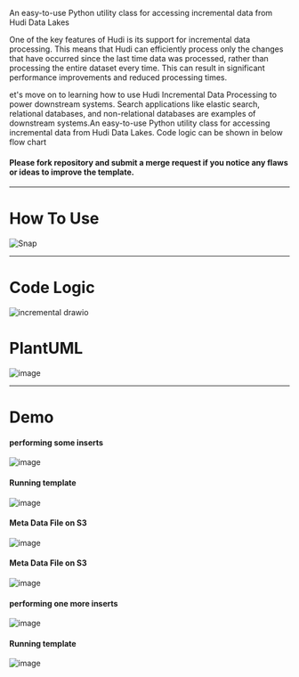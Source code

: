 
An easy-to-use Python utility class for accessing incremental data from Hudi Data Lakes

One of the key features of Hudi is its support for incremental data processing. This means that Hudi can efficiently process only the changes that have occurred since the last time data was processed, rather than processing the entire dataset every time. This can result in significant performance improvements and reduced processing times.

et's move on to learning how to use Hudi Incremental Data Processing to power downstream systems. Search applications like elastic search, relational databases, and non-relational databases are examples of downstream systems.An easy-to-use Python utility class for accessing incremental data from Hudi Data Lakes. Code logic can be shown in below flow chart

#### Please fork repository and submit a merge request if you notice any flaws or ideas to improve the template.

------------------------------------------------
# How To Use
![Snap](https://github.com/soumilshah1995/An-easy-to-use-Python-utility-class-for-accessing-incremental-data-from-Hudi-Data-Lakes/assets/39345855/285176f3-ff87-4d1c-afd6-ecb2fdf75f34)

------------------------------------------------

# Code Logic 
![incremental drawio](https://github.com/soumilshah1995/An-easy-to-use-Python-utility-class-for-accessing-incremental-data-from-Hudi-Data-Lakes/assets/39345855/36285e18-3644-49c1-b6e4-08cff21772a5)

# PlantUML
![image](https://github.com/soumilshah1995/An-easy-to-use-Python-utility-class-for-accessing-incremental-data-from-Hudi-Data-Lakes/assets/39345855/9cb8dfd4-5115-41fe-8bd4-3cc742ae53f1)


------------------------------------------------

# Demo

####  performing some inserts
![image](https://user-images.githubusercontent.com/39345855/221436178-61e7b768-6563-4ef4-9a53-2e804cb2097e.png)

#### Running template
![image](https://user-images.githubusercontent.com/39345855/221436220-7153fae1-58cf-4723-9c03-111d2ff0d214.png)

#### Meta Data File on S3
![image](https://user-images.githubusercontent.com/39345855/221436234-d50c2c76-aeb7-42fd-b3d4-9a41dfd02b24.png)

#### Meta Data File on S3
![image](https://user-images.githubusercontent.com/39345855/221436316-7ab9ef1c-7ec4-415c-839c-884c1db4fd15.png)

####  performing one more inserts
![image](https://user-images.githubusercontent.com/39345855/221436341-7f26521f-1d35-43e9-9a7a-e1e3930d31bc.png)

#### Running template
![image](https://user-images.githubusercontent.com/39345855/221436559-9b864975-f2a4-4562-9594-c2a97df3f8f0.png)



